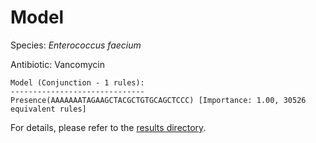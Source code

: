 
# Model

Species: *Enterococcus faecium*

Antibiotic: Vancomycin

```
Model (Conjunction - 1 rules):
------------------------------
Presence(AAAAAAATAGAAGCTACGCTGTGCAGCTCCC) [Importance: 1.00, 30526 equivalent rules]

```

For details, please refer to the [results directory](../../../../../results/scm_b/enterococcus%20faecium/vancomycin/repeat_9/).

